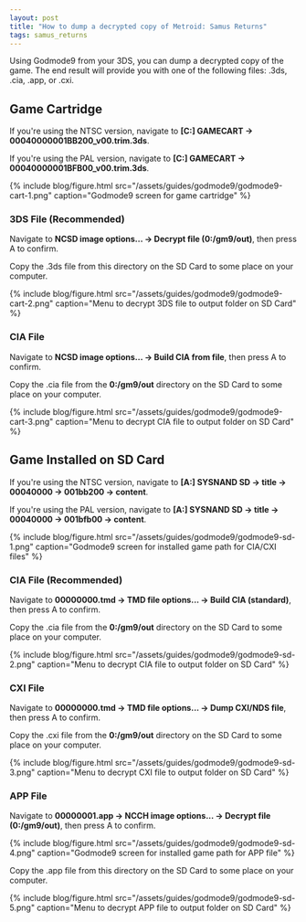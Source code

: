 ```yaml
---
layout: post
title: "How to dump a decrypted copy of Metroid: Samus Returns"
tags: samus_returns
---
```

Using Godmode9 from your 3DS, you can dump a decrypted copy of the game. The end result will provide you with one of the following files: .3ds, .cia, .app, or .cxi.

## Game Cartridge

If you're using the NTSC version, navigate to **[C:] GAMECART -> 00040000001BB200_v00.trim.3ds**.

If you're using the PAL version, navigate to **[C:] GAMECART -> 00040000001BFB00_v00.trim.3ds**.

{% include blog/figure.html src="/assets/guides/godmode9/godmode9-cart-1.png" caption="Godmode9 screen for game cartridge" %}

### 3DS File (Recommended)

Navigate to **NCSD image options... -> Decrypt file (0:/gm9/out)**, then press A to confirm. 

Copy the .3ds file from this directory on the SD Card to some place on your computer.

{% include blog/figure.html src="/assets/guides/godmode9/godmode9-cart-2.png" caption="Menu to decrypt 3DS file to output folder on SD Card" %}

### CIA File

Navigate to **NCSD image options... -> Build CIA from file**, then press A to confirm. 

Copy the .cia file from the **0:/gm9/out** directory on the SD Card to some place on your computer.

{% include blog/figure.html src="/assets/guides/godmode9/godmode9-cart-3.png" caption="Menu to decrypt CIA file to output folder on SD Card" %}

## Game Installed on SD Card

If you're using the NTSC version, navigate to **[A:] SYSNAND SD -> title -> 00040000 -> 001bb200 -> content**.

If you're using the PAL version, navigate to **[A:] SYSNAND SD -> title -> 00040000 -> 001bfb00 -> content**.

{% include blog/figure.html src="/assets/guides/godmode9/godmode9-sd-1.png" caption="Godmode9 screen for installed game path for CIA/CXI files" %}

### CIA File (Recommended)

Navigate to **00000000.tmd -> TMD file options... -> Build CIA (standard)**, then press A to confirm.

Copy the .cia file from the **0:/gm9/out** directory on the SD Card to some place on your computer.

{% include blog/figure.html src="/assets/guides/godmode9/godmode9-sd-2.png" caption="Menu to decrypt CIA file to output folder on SD Card" %}

### CXI File

Navigate to **00000000.tmd -> TMD file options... -> Dump CXI/NDS file**, then press A to confirm.

Copy the .cxi file from the **0:/gm9/out** directory on the SD Card to some place on your computer.

{% include blog/figure.html src="/assets/guides/godmode9/godmode9-sd-3.png" caption="Menu to decrypt CXI file to output folder on SD Card" %}

### APP File

Navigate to **00000001.app -> NCCH image options... -> Decrypt file (0:/gm9/out)**, then press A to confirm.

{% include blog/figure.html src="/assets/guides/godmode9/godmode9-sd-4.png" caption="Godmode9 screen for installed game path for APP file" %}

Copy the .app file from this directory on the SD Card to some place on your computer.

{% include blog/figure.html src="/assets/guides/godmode9/godmode9-sd-5.png" caption="Menu to decrypt APP file to output folder on SD Card" %}